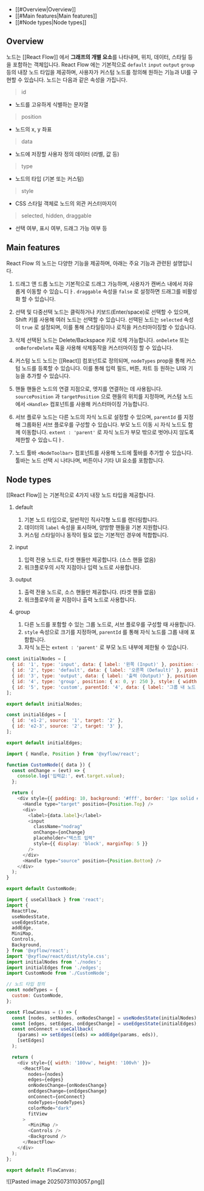 - [[#Overview|Overview]]
- [[#Main features|Main features]]
- [[#Node types|Node types]]

## Overview

노드는 [[React Flow]] 에서 **그래프의 개별 요소**를 나타내며, 위치, 데이터, 스타일 등을 포함하는 객체입니다. React Flow 에는 기본적으로 `default` `input` `output` `group` 등의 내장 노드 타입을 제공하며, 사용자가 커스텀 노드를 정의해 원하는 기능과 UI를 구현할 수 있습니다. 노드는 다음과 같은 속성을 가집니다.

> id
- 노드를 고유하게 식별하는 문자열

> position
- 노드의 x, y 좌표

> data
- 노드에 저장할 사용자 정의 데이터 (라벨, 값 등)

> type
- 노드의 타입 (기본 또는 커스텀)

> style
- CSS 스타일 객체로 노드의 외관 커스터마지이

> selected, hidden, draggable
- 선택 여부, 표시 여부, 드래그 가능 여부 등

## Main features

React Flow 의 노드는 다양한 기능을 제공하며, 아래는 주요 기능과 관련된 설명입니다.

1. 드래그 앤 드롭
노드는 기본적으로 드래그 가능하며, 사용자가 캔버스 내에서 자유롭게 이동할 수 있습ㄴ디ㅏ. `draggable` 속성을 `false` 로 설정하면 드래그를 비활성화 할 수 있습니다.

2. 선택 및 다중선택
노드는 클릭하거나 키보드(Enter/space)로 선택할 수 있으며, Shift 키를 사용해 여러 노드는 선택할 수 있습니다. 선택된 노드는 `selected` 속성이 `true` 로 설정되며, 이를 통해 스타일링이나 로직을 커스터마이징할 수 있습니다.

3. 삭제
선택된 노드는 Delete/Backspace 키로 삭제 가능합니다. `onDelete` 또는 `onBeforeDelete` 훅을 사용해 삭제동작을 커스터마이징 할 수 있습니다.

4. 커스텀 노드
노드는 [[React]] 컴포넌트로 정의되며, `nodeTypes` prop을 통해 커스텀 노드를 등록할 수 있습니다. 이를 통해 입력 필드, 버튼, 차트 등 원하는 UI와 기능을 추가할 수 있습니다.

5. 핸들
핸들은 노드의 연결 지점으로, 엣지를 연결하는 데 사용됩니다. `sourcePosition` 과 `targetPosition` 으로 핸들의 위치를 지정하며, 커스텀 노드에서 `<Handle>` 컴포넌트를 사용해 커스터마이징 가능합니다.

6. 서브 플로우
노드는 다른 노드의 자식 노드로 설정할 수 있으며, `parentId` 를 지정해 그룹화된 서브 플로우를 구성할 수 있습니다. 부모 노드 이동 시 자식 노드도 함께 이동합니다. `extent : 'parent'` 로 자식 노드가 부모 밖으로 벗어나지 않도록 제한할 수 있습ㄴ디ㅏ.

7. 노드 툴바
`<NodeToolbar>` 컴포넌트를 사용해 노드에 툴바를 추가할 수 있습니다. 툴바는 노드 선택 시 나타나며, 버튼이나 기타 UI 요소를 포함합니다.


## Node types

[[React Flow]] 는 기본적으로 4가지 내장 노드 타입을 제공합니다.

1. default
	1. 기본 노드 타입으로, 일반적인 직사각형 노드를 렌더링합니다.
	2. 데이터의 `label` 속성을 표시하며, 양방향 핸들을 기본 지원합니다.
	3. 커스텀 스타일이나 동작이 필요 없는 기본적인 경우에 적합합니다.

2. input
	1. 입력 전용 노드로, 타겟 핸들만 제공합니다. (소스 핸들 없음)
	2. 워크플로우의 시작 지점이나 입력 노드로 사용합니다.

3. output
	1. 출력 전용 노드로, 소스 핸들만 제공합니다. (타겟 핸들 없음)
	2. 워크플로우의 끝 지점이나 출력 노드로 사용합니다.

4. group
	1. 다른 노드를 포함할 수 있는 그룹 노드로, 서브 플로우를 구성할 때 사용합니다.
	2. `style` 속성으로 크기를 지정하며, `parentId` 를 통해 자식 노드를 그룹 내에 포함합니다.
	3. 자식 노든는 `extent : 'parent'` 로 부모 노드 내부에 제한될 수 있습니다.

```js
const initialNodes = [
  { id: '1', type: 'input', data: { label: '왼쪽 (Input)' }, position: { x: 50, y: 50 } },
  { id: '2', type: 'default', data: { label: '오른쪽 (Default)' }, position: { x: 250, y: 50 } },
  { id: '3', type: 'output', data: { label: '출력 (Output)' }, position: { x: 150, y: 150 } },
  { id: '4', type: 'group', position: { x: 0, y: 250 }, style: { width: 200, height: 150 } },
  { id: '5', type: 'custom', parentId: '4', data: { label: '그룹 내 노드 (Custom)' }, position: { x: 50, y: 50 }, extent: 'parent' },
];

export default initialNodes;
```

```js
const initialEdges = [
  { id: 'e1-2', source: '1', target: '2' },
  { id: 'e2-3', source: '2', target: '3' },
];

export default initialEdges;
```

```js
import { Handle, Position } from '@xyflow/react';

function CustomNode({ data }) {
  const onChange = (evt) => {
    console.log('입력값:', evt.target.value);
  };

  return (
    <div style={{ padding: 10, background: '#fff', border: '1px solid #000', borderRadius: 3 }}>
      <Handle type="target" position={Position.Top} />
      <div>
        <label>{data.label}</label>
        <input
          className="nodrag"
          onChange={onChange}
          placeholder="텍스트 입력"
          style={{ display: 'block', marginTop: 5 }}
        />
      </div>
      <Handle type="source" position={Position.Bottom} />
    </div>
  );
}

export default CustomNode;
```

```js
import { useCallback } from 'react';
import {
  ReactFlow,
  useNodesState,
  useEdgesState,
  addEdge,
  MiniMap,
  Controls,
  Background,
} from '@xyflow/react';
import '@xyflow/react/dist/style.css';
import initialNodes from './nodes';
import initialEdges from './edges';
import CustomNode from './CustomNode';

// 노드 타입 정의
const nodeTypes = {
  custom: CustomNode,
};

const FlowCanvas = () => {
  const [nodes, setNodes, onNodesChange] = useNodesState(initialNodes);
  const [edges, setEdges, onEdgesChange] = useEdgesState(initialEdges);
  const onConnect = useCallback(
    (params) => setEdges((eds) => addEdge(params, eds)),
    [setEdges]
  );

  return (
    <div style={{ width: '100vw', height: '100vh' }}>
      <ReactFlow
        nodes={nodes}
        edges={edges}
        onNodesChange={onNodesChange}
        onEdgesChange={onEdgesChange}
        onConnect={onConnect}
        nodeTypes={nodeTypes}
        colorMode="dark"
        fitView
      >
        <MiniMap />
        <Controls />
        <Background />
      </ReactFlow>
    </div>
  );
};

export default FlowCanvas;
```

![[Pasted image 20250731103057.png]]
